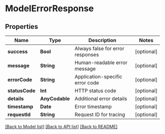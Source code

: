# ModelErrorResponse

## Properties
Name | Type | Description | Notes
------------ | ------------- | ------------- | -------------
**success** | **Bool** | Always false for error responses | [optional]
**message** | **String** | Human-readable error message | [optional]
**errorCode** | **String** | Application-specific error code | [optional]
**statusCode** | **Int** | HTTP status code | [optional]
**details** | **AnyCodable** | Additional error details | [optional]
**timestamp** | **Date** | Error timestamp | [optional]
**requestId** | **String** | Request ID for tracing | [optional]

[[Back to Model list]](../README.md#documentation-for-models) [[Back to API list]](../README.md#documentation-for-api-endpoints) [[Back to README]](../README.md)
